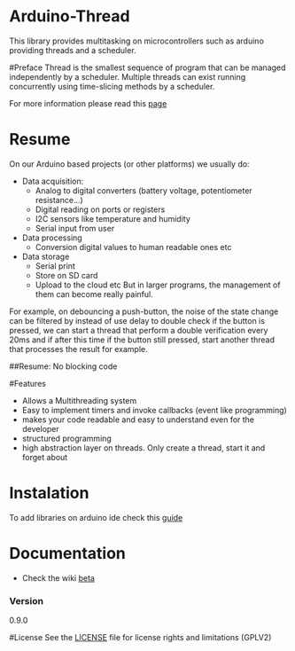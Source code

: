 # Arduino-Thread
This library provides multitasking on microcontrollers such as arduino providing threads and a scheduler.

#Preface
Thread is the smallest sequence of program that can be managed independently by a scheduler. Multiple threads can exist running concurrently using time-slicing methods by a scheduler. 

For more information please read this [page](https://en.wikipedia.org/wiki/Thread_(computing))


# Resume
On our Arduino based projects (or other platforms) we usually do:
- Data acquisition:
  - Analog to digital converters (battery voltage, potentiometer resistance...)
  - Digital reading on ports or registers
  - I2C sensors like temperature and humidity
  - Serial input from user
- Data processing
  - Conversion digital values to human readable ones
  etc
- Data storage
  - Serial print
  - Store on SD card
  - Upload to the cloud
  etc
But in larger programs, the management of them can become really painful.

For example, on debouncing a push-button, the noise of the state change can be filtered by instead of use delay to double check if the button is pressed, we can start a thread that perform a double verification every 20ms and if after this time if the button still pressed, start another thread that processes the result for example.


##Resume: No blocking code
	
#Features
- Allows a Multithreading system
- Easy to implement timers and invoke callbacks (event like programming)
- makes your code readable and easy to understand even for the developer
- structured programming
- high abstraction layer on threads. Only create a thread, start it and forget about


# Instalation
To add libraries on arduino ide check this [guide](https://www.arduino.cc/en/guide/libraries)

# Documentation
- Check the wiki [beta](https://github.com/linoestevao/Arduino-Thread/wiki) 

### Version
0.9.0

#License
See the [LICENSE](/LICENSE.md) file for license rights and limitations (GPLV2)


